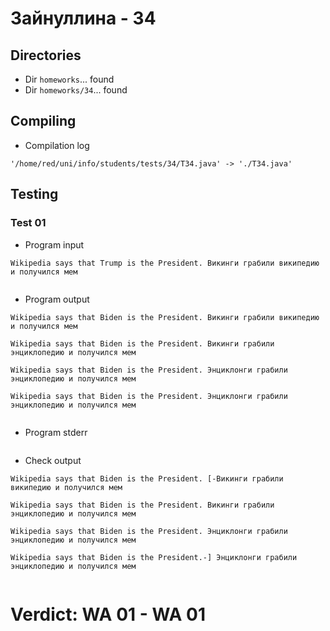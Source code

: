 # Зайнуллина - 34
## Directories
- Dir `homeworks`... found
- Dir `homeworks/34`... found
## Compiling
- Compilation log
```
'/home/red/uni/info/students/tests/34/T34.java' -> './T34.java'

```
## Testing
### Test 01
- Program input
```
Wikipedia says that Trump is the President. Викинги грабили википедию и получился мем


```
- Program output
```
Wikipedia says that Biden is the President. Викинги грабили википедию и получился мем

Wikipedia says that Biden is the President. Викинги грабили энциклопедию и получился мем

Wikipedia says that Biden is the President. Энциклонги грабили энциклопедию и получился мем

Wikipedia says that Biden is the President. Энциклонги грабили энциклопедию и получился мем


```
- Program stderr
```

```
- Check output
```
Wikipedia says that Biden is the President. [-Викинги грабили википедию и получился мем

Wikipedia says that Biden is the President. Викинги грабили энциклопедию и получился мем

Wikipedia says that Biden is the President. Энциклонги грабили энциклопедию и получился мем

Wikipedia says that Biden is the President.-] Энциклонги грабили энциклопедию и получился мем


```
# Verdict: **WA 01** - WA 01
